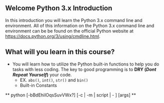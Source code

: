 ## Welcome Python 3.x Introduction

In this introduction you will learn the Python 3.x command line and environment.
All of this information on the Python 3.x command line and environment can be be found on the official Python website at https://docs.python.org/3/using/cmdline.html.

## What will you learn in this course?

* You will learn how to utilize the Python built-in functions to help you do tasks with less coding. The key to good programming is to **DRY (*Dont Repeat Yourself*)** your code.
    * EX. `abs()`, `int()`, `str()` and `bin()`
    * Built-in Constants 

** python [-bBdEhiIOqsSuvVWx?] [-c <command> | -m <module-name> | script | - ] [args] **
